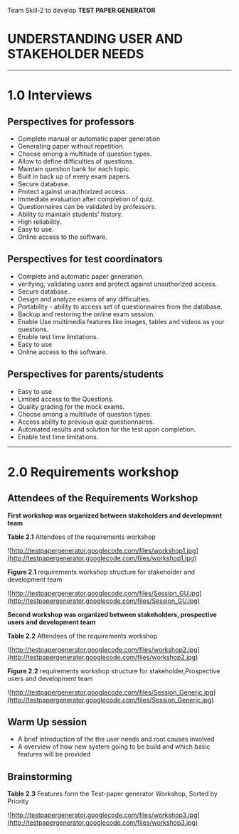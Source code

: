 Team Skill-2 to develop **TEST PAPER GENERATOR**



# **UNDERSTANDING USER AND STAKEHOLDER NEEDS** #

---


# **1.0 Interviews** #

## Perspectives for professors ##
  * Complete manual or automatic paper generation
  * Generating paper without repetition.
  * Choose among a multitude of question types.
  * Allow to define difficulties of questions.
  * Maintain question bank for each topic.
  * Built in back up of every exam papers.
  * Secure database.
  * Protect against unauthorized access.
  * Immediate evaluation after completion of quiz.
  * Questionnaires can be validated by professors.
  * Ability to maintain students’ history.
  * High reliability.
  * Easy to use.
  * Online access to the software.


## Perspectives for test coordinators ##
  * Complete and automatic paper generation.
  * verifying, validating users and protect against unauthorized access.
  * Secure database.
  * Design and analyze exams of any difficulties.
  * Portability - ability to access set of questionnaires from the database.
  * Backup and restoring the online exam session.
  * Enable Use multimedia features like images, tables and videos as your questions.
  * Enable test time limitations.
  * Easy to use
  * Online access to the software.

## Perspectives for parents/students ##
  * Easy to use
  * Limited access to the Questions.
  * Quality grading for the mock exams.
  * Choose among a multitude of question types.
  * Access ability to previous quiz questionnaires.
  * Automated results and solution for the test upon completion.
  * Enable test time limitations.

---


# **2.0 Requirements workshop** #

## Attendees of the Requirements Workshop ##

**First workshop was organized between stakeholders and development team**

**Table 2.1** Attendees of the requirements workshop

![http://testpapergenerator.googlecode.com/files/workshop1.jpg](http://testpapergenerator.googlecode.com/files/workshop1.jpg)


**Figure 2.1** requirements workshop structure for stakeholder and development team

![http://testpapergenerator.googlecode.com/files/Session_GU.jpg](http://testpapergenerator.googlecode.com/files/Session_GU.jpg)


**Second workshop was organized between stakeholders, prospective users and development team**

**Table 2.2** Attendees of the requirements workshop

![http://testpapergenerator.googlecode.com/files/workshop2.jpg](http://testpapergenerator.googlecode.com/files/workshop2.jpg)

**Figure 2.2** requirements workshop structure for stakeholder,Prospective users and development team

![http://testpapergenerator.googlecode.com/files/Session_Generic.jpg](http://testpapergenerator.googlecode.com/files/Session_Generic.jpg)


## Warm Up session ##
  * A brief introduction of the the user needs and root causes involved
  * A overview of how new system going to be build and which basic features will be provided


## Brainstorming ##

**Table 2.3** Features form the Test-paper generator Workshop, Sorted by Priority

![http://testpapergenerator.googlecode.com/files/workshop3.jpg](http://testpapergenerator.googlecode.com/files/workshop3.jpg)